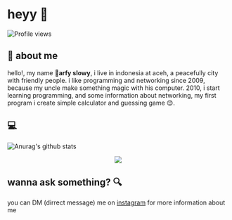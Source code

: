 # heyy :wave:
![Profile views](https://gpvc.arturio.dev/slowy07)

## :boy: about me 
hello!, my name :boy:**arfy slowy**, i live in indonesia at aceh, a peacefully city with friendly people. i like programming and networking since 2009, because my uncle make something magic with his computer. 2010, i start learning programming, and some information about networking, my first program i create simple calculator and guessing game :blush:.
## :computer:
![Anurag's github stats](https://github-readme-stats.vercel.app/api?username=slowy07&show_icons=true&theme=bear)
<p align="center">
  <img src="https://cdn.icon-icons.com/icons2/112/PNG/512/python_18894.png">
</p>

## wanna ask something? :mag:
you can DM (dirrect message) me on [instagram](https://instagram.com/arfy.slowy) for more information about me

